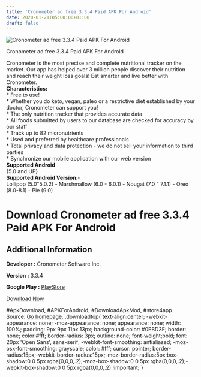 ```yaml
---
title: 'Cronometer ad free 3.3.4 Paid APK For Android'
date: 2020-01-21T05:00:00+01:00
draft: false
---
```


![Cronometer ad free 3.3.4 Paid APK For Android](https://i1.wp.com/apkhome.net/wp-content/uploads/2020/01/Cronometer-ad-free-3.3.4-Paid.png "Cronometer ad free 3.3.4 Paid APK For Android")

  

Cronometer ad free 3.3.4 Paid APK For Android

Cronometer is the most precise and complete nutritional tracker on the market. Our app has helped over 3 million people discover their nutrition and reach their weight loss goals! Eat smarter and live better with Cronometer.  
**Characteristics:**  
\* Free to use!  
\* Whether you do keto, vegan, paleo or a restrictive diet established by your doctor, Cronometer can support you!  
\* The only nutrition tracker that provides accurate data  
\* All foods submitted by users to our database are checked for accuracy by our staff  
\* Track up to 82 micronutrients  
\* Used and preferred by healthcare professionals  
\* Total privacy and data protection - we do not sell your information to third parties  
\* Synchronize our mobile application with our web version  
**Supported Android**  
{5.0 and UP}  
**Supported Android Version**:-  
Lollipop (5.0"5.0.2) - Marshmallow (6.0 - 6.0.1) - Nougat (7.0 " 7.1.1) - Oreo (8.0-8.1) - Pie (9.0)

Download Cronometer ad free 3.3.4 Paid APK For Android
======================================================

Additional Information
----------------------

**Developer :** Cronometer Software Inc.

**Version :** 3.3.4

**Google Play :** [PlayStore](https://play.google.com/store/apps/details?id=com.cronometer.android)

  

[Download Now](https://store4app.co/post/cronometer-ad-free-3-3-4-paid-apk-for-android_1579545805)

  
#ApkDownload, #APKForAndroid, #DownloadApkMod, #store4app  
Source: [Go homepage.](https://store4app.co/post/cronometer-ad-free-3-3-4-paid-apk-for-android_1579545805) .downloadtop{ text-align:center; -webkit-appearance: none; -moz-appearance: none; appearance: none; width: 100%; padding: 9px 9px 11px 13px; background-color: #0EBD3F; border: none; color:#fff; border-radius: 3px; outline: none; font-weight;bold; font: 20px 'Open Sans', sans-serif; -webkit-font-smoothing: antialiased; -moz-osx-font-smoothing: grayscale; color: #fff; cursor: pointer; border-radius:15px;-webkit-border-radius:15px;-moz-border-radius:5px;box-shadow:0 0 5px rgba(0,0,0,.2);-moz-box-shadow:0 0 5px rgba(0,0,0,.2);-webkit-box-shadow:0 0 5px rgba(0,0,0,.2) !important; }